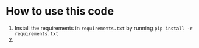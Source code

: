 # How to use this code

1. Install the requirements in `requirements.txt` by running `pip install -r requirements.txt`
2. 
